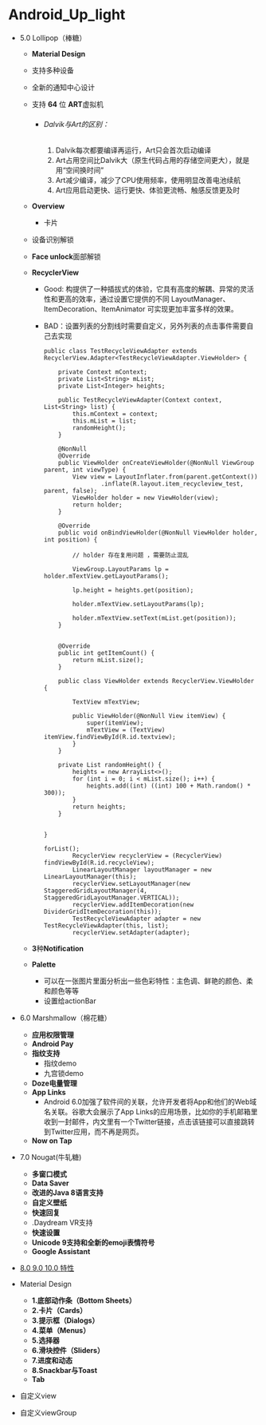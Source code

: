 

# Android_Up_light

- 5.0 Lollipop（棒糖）

  - **Material Design**

  - 支持多种设备 

  - 全新的通知中心设计

  - 支持 **64** 位 **ART**虚拟机

    - ###### Dalvik与Art的区别：

      1. Dalvik每次都要编译再运行，Art只会首次启动编译
      2. Art占用空间比Dalvik大（原生代码占用的存储空间更大），就是用“空间换时间”
      3. Art减少编译，减少了CPU使用频率，使用明显改善电池续航
      4. Art应用启动更快、运行更快、体验更流畅、触感反馈更及时

  - **Overview**

    - 卡片

  - 设备识别解锁

  - **Face unlock**面部解锁

  - **RecyclerView**

    - Good: 构提供了一种插拔式的体验，它具有高度的解耦、异常的灵活性和更高的效率，通过设置它提供的不同 LayoutManager、ItemDecoration、ItemAnimator 可实现更加丰富多样的效果。

    - BAD：设置列表的分割线时需要自定义，另外列表的点击事件需要自己去实现

      ```
      public class TestRecycleViewAdapter extends RecyclerView.Adapter<TestRecycleViewAdapter.ViewHolder> {
      
          private Context mContext;
          private List<String> mList;
          private List<Integer> heights;
      
          public TestRecycleViewAdapter(Context context, List<String> list) {
              this.mContext = context;
              this.mList = list;
              randomHeight();
          }
      
          @NonNull
          @Override
          public ViewHolder onCreateViewHolder(@NonNull ViewGroup parent, int viewType) {
              View view = LayoutInflater.from(parent.getContext())
                      .inflate(R.layout.item_recycleview_test, parent, false);
              ViewHolder holder = new ViewHolder(view);
              return holder;
          }
      
          @Override
          public void onBindViewHolder(@NonNull ViewHolder holder, int position) {
      
              // holder 存在复用问题 ，需要防止混乱
      
              ViewGroup.LayoutParams lp = holder.mTextView.getLayoutParams();
      
              lp.height = heights.get(position);
      
              holder.mTextView.setLayoutParams(lp);
      
              holder.mTextView.setText(mList.get(position));
          }
      
      
          @Override
          public int getItemCount() {
              return mList.size();
          }
      
          public class ViewHolder extends RecyclerView.ViewHolder {
      
              TextView mTextView;
      
              public ViewHolder(@NonNull View itemView) {
                  super(itemView);
                  mTextView = (TextView) itemView.findViewById(R.id.textview);
              }
          }
      
          private List randomHeight() {
              heights = new ArrayList<>();
              for (int i = 0; i < mList.size(); i++) {
                  heights.add((int) ((int) 100 + Math.random() * 300));
              }
              return heights;
          }
      
      
      }
      ```

      ```
      forList();
              RecyclerView recyclerView = (RecyclerView) findViewById(R.id.recycleView);
              LinearLayoutManager layoutManager = new LinearLayoutManager(this);
              recyclerView.setLayoutManager(new StaggeredGridLayoutManager(4, StaggeredGridLayoutManager.VERTICAL));
              recyclerView.addItemDecoration(new DividerGridItemDecoration(this));
              TestRecycleViewAdapter adapter = new TestRecycleViewAdapter(this, list);
              recyclerView.setAdapter(adapter);
      ```

      

  - **3**种**Notification**

  - **Palette**
  
    - 可以在一张图片里面分析出一些色彩特性：主色调、鲜艳的颜色、柔和颜色等等
    - 设置给actionBar
  
- 6.0 Marshmallow（棉花糖）

  - **应用权限管理**
  - **Android Pay**
  - **指纹支持**
    - 指纹demo
    - 九宫锁demo
  - **Doze电量管理**
  - **App Links**
    - Android 6.0加强了软件间的关联，允许开发者将App和他们的Web域名关联。谷歌大会展示了App Links的应用场景，比如你的手机邮箱里收到一封邮件，内文里有一个Twitter链接，点击该链接可以直接跳转到Twitter应用，而不再是网页。
  - **Now on Tap**

- 7.0 Nougat(牛轧糖)

  - **多窗口模式**
  - **Data Saver**
  - **改进的Java 8语言支持**
  - **自定义壁纸**
  - **快速回复**
  - .Daydream VR支持
  - **快速设置**
  - **Unicode 9支持和全新的emoji表情符号**
  - **Google Assistant**

- [8.0 9.0 10.0 特性](https://www.jianshu.com/p/a6c727cb4af4)



- Material Design
  - **1.底部动作条（Bottom Sheets）**
  - **2.卡片（Cards）**
  - **3.提示框（Dialogs）**
  - **4.菜单（Menus）**
  - **5.选择器**
  - **6.滑块控件（Sliders）**
  - **7.进度和动态**
  - **8.Snackbar与Toast**
  - **Tab**
- 自定义view
- 自定义viewGroup























